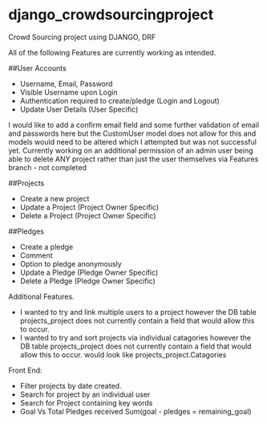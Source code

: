 # django_crowdsourcingproject
Crowd Sourcing project using DJANGO, DRF

All of the following Features are currently working as intended. 

##User Accounts 
-	Username, Email, Password  
-	Visible Username upon Login 
-	Authentication required to create/pledge (Login and Logout)  
-	Update User Details (User Specific)   


I would like to add a confirm email field and some further validation of email and passwords here but the CustomUser model does not allow for this and models would need to be altered which I attempted but was not successful yet.
Currently working on an additional permission of an admin user being able to delete ANY project rather than just the user themselves via Features branch - not completed

##Projects
-	Create a new project   
-	Update a Project (Project Owner Specific)   
-	Delete a Project (Project Owner Specific) 




##Pledges
-	Create a pledge    
-	Comment   
-	Option to pledge anonymously   
-	Update a Pledge (Pledge Owner Specific)  
-	Delete a Pledge (Pledge Owner Specific)   



Additional Features. 
 - I wanted to try and link multiple users to a project however the DB table projects_project does not currently contain a field that would allow this to occur. 
 - I wanted to try and sort projects via individual catagories however the DB table projects_project does not currently contain a field that would allow this to occur.
      would look like projects_project.Catagories
      
      
 Front End: 
 - Filter projects by date created. 
 - Search for project by an individual user
 - Search for Project containing key words
 - Goal Vs Total Pledges received Sum(goal - pledges = remaining_goal)
